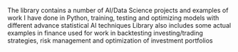 The library contains a number of AI/Data Science projects and examples of work I have done in Python, training, testing and optimizing models with different advance statistical AI techniques
Library also includes some actual examples in finance used for work in backtesting investing/trading strategies, risk management and optimization of investment portfolios
